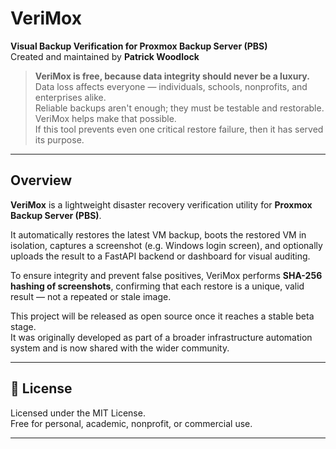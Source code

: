 # VeriMox

**Visual Backup Verification for Proxmox Backup Server (PBS)**  
Created and maintained by **Patrick Woodlock**

> **VeriMox is free, because data integrity should never be a luxury.**  
> Data loss affects everyone — individuals, schools, nonprofits, and enterprises alike.  
> Reliable backups aren't enough; they must be testable and restorable. VeriMox helps make that possible.  
> If this tool prevents even one critical restore failure, then it has served its purpose.

---

## Overview

**VeriMox** is a lightweight disaster recovery verification utility for **Proxmox Backup Server (PBS)**.

It automatically restores the latest VM backup, boots the restored VM in isolation, captures a screenshot (e.g. Windows login screen), and optionally uploads the result to a FastAPI backend or dashboard for visual auditing.

To ensure integrity and prevent false positives, VeriMox performs **SHA-256 hashing of screenshots**, confirming that each restore is a unique, valid result — not a repeated or stale image.

This project will be released as open source once it reaches a stable beta stage.  
It was originally developed as part of a broader infrastructure automation system and is now shared with the wider community.

---

## 📜 License

Licensed under the MIT License.  
Free for personal, academic, nonprofit, or commercial use.

---
